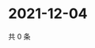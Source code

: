 # 2021-12-04

共 0 条

<!-- BEGIN WEIBO -->
<!-- 最后更新时间 Sat Dec 04 2021 03:12:08 GMT+0800 (China Standard Time) -->

<!-- END WEIBO -->

